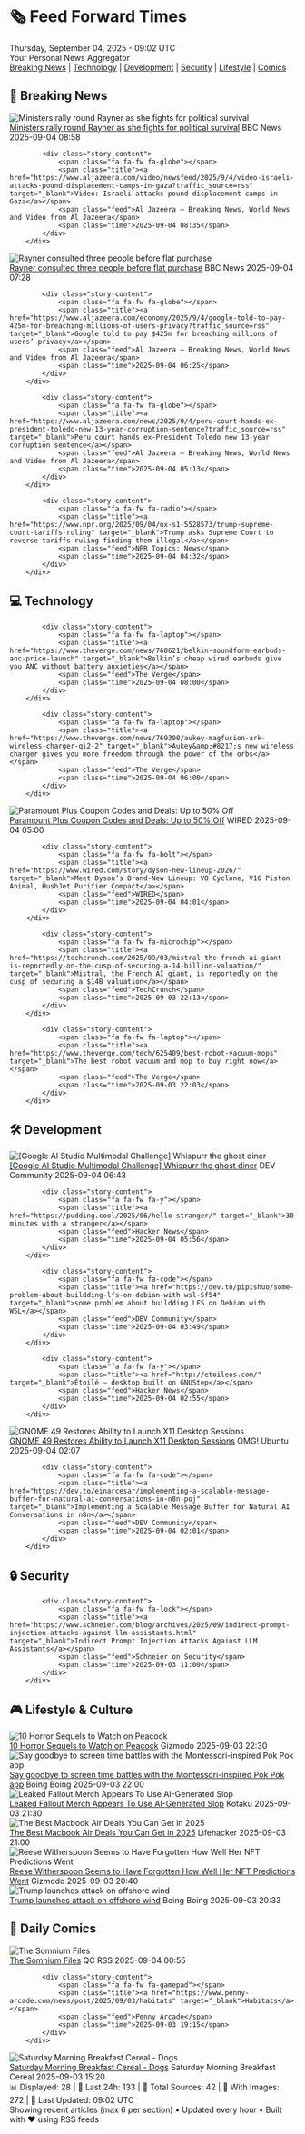 <!-- Processing 54 RSS feeds at 2025-09-04 09:02:03 UTC -->
<!-- Processing: XKCD -->
<!-- Processing: Penny Arcade -->
<!-- Processing: Garfield -->
<!-- Processing: Dilbert -->
<!-- Processing: Questionable Content -->
<!-- Processing: Girl Genius -->
<!-- Processing: CNN Top Stories -->
<!-- Processing: BBC Breaking News -->
<!-- Processing: Al Jazeera Breaking News -->
<!-- Processing: CBC News -->
<!-- Error processing https://rss.cbc.ca/lineup/topstories.xml: The read operation timed out -->
<!-- Processing: Reuters Top News -->
<!-- Processing: Reuters World News -->
<!-- Processing: Associated Press Breaking -->
<!-- Processing: ABC News Breaking -->
<!-- Processing: NBC News Breaking -->
<!-- Processing: Guardian World News -->
<!-- Processing: Sky News World -->
<!-- Processing: TechCrunch -->
<!-- Processing: Slashdot -->
<!-- Processing: Phoronix Linux News -->
<!-- Processing: OMG! Ubuntu -->
<!-- Processing: DistroWatch -->
<!-- Processing: Red Hat Blog -->
<!-- Processing: Ubuntu Blog -->
<!-- Error processing https://ubuntu.com/blog/feed: The read operation timed out -->
<!-- Processing: GitHub Blog -->
<!-- Processing: GitLab Blog -->
<!-- Processing: DZone -->
<!-- Processing: Martin Fowler -->
<!-- Processing: Lifehacker -->
<!-- Processing: Kotaku -->
<!-- Generated 2 new posts out of 30 feeds processed -->
<div class="newspaper-header">
    <h1 class="newspaper-title">🗞️ Feed Forward Times</h1>
    <div class="newspaper-date">Thursday, September 04, 2025 - 09:02 UTC</div>
    <div class="newspaper-subtitle">Your Personal News Aggregator</div>
</div>

<div class="newspaper-nav">
    <a href="#breaking">Breaking News</a> |
    <a href="#tech">Technology</a> |
    <a href="#dev">Development</a> |
    <a href="#security">Security</a> |
    <a href="#lifestyle">Lifestyle</a> |
    <a href="#webcomics">Comics</a>
</div>

<div class="news-section breaking-news" id="breaking">
<h2 class="section-header">🚨 Breaking News</h2>
<div class="stories-container">
<div class="story">
            <img src="https://ichef.bbci.co.uk/ace/standard/240/cpsprodpb/b5b1/live/70a0b090-8955-11f0-84c8-99de564f0440.jpg" alt="Ministers rally round Rayner as she fights for political survival" class="story-image" loading="lazy" onerror="this.style.display='none'">
            <div class="story-content">
                <span class="fa fa-fw fa-flag"></span>
                <span class="title"><a href="https://www.bbc.com/news/articles/cqxzj2qq1lno?at_medium=RSS&at_campaign=rss" target="_blank">Ministers rally round Rayner as she fights for political survival</a></span>
                <span class="feed">BBC News</span>
                <span class="time">2025-09-04 08:58</span>
            </div>
        </div>
<div class="story">
            
            <div class="story-content">
                <span class="fa fa-fw fa-globe"></span>
                <span class="title"><a href="https://www.aljazeera.com/video/newsfeed/2025/9/4/video-israeli-attacks-pound-displacement-camps-in-gaza?traffic_source=rss" target="_blank">Video: Israeli attacks pound displacement camps in Gaza</a></span>
                <span class="feed">Al Jazeera – Breaking News, World News and Video from Al Jazeera</span>
                <span class="time">2025-09-04 08:35</span>
            </div>
        </div>
<div class="story">
            <img src="https://ichef.bbci.co.uk/ace/standard/240/cpsprodpb/b5b1/live/70a0b090-8955-11f0-84c8-99de564f0440.jpg" alt="Rayner consulted three people before flat purchase" class="story-image" loading="lazy" onerror="this.style.display='none'">
            <div class="story-content">
                <span class="fa fa-fw fa-flag"></span>
                <span class="title"><a href="https://www.bbc.com/news/articles/cqxzj2qq1lno?at_medium=RSS&at_campaign=rss" target="_blank">Rayner consulted three people before flat purchase</a></span>
                <span class="feed">BBC News</span>
                <span class="time">2025-09-04 07:28</span>
            </div>
        </div>
<div class="story">
            
            <div class="story-content">
                <span class="fa fa-fw fa-globe"></span>
                <span class="title"><a href="https://www.aljazeera.com/economy/2025/9/4/google-told-to-pay-425m-for-breaching-millions-of-users-privacy?traffic_source=rss" target="_blank">Google told to pay $425m for breaching millions of users’ privacy</a></span>
                <span class="feed">Al Jazeera – Breaking News, World News and Video from Al Jazeera</span>
                <span class="time">2025-09-04 06:25</span>
            </div>
        </div>
<div class="story">
            
            <div class="story-content">
                <span class="fa fa-fw fa-globe"></span>
                <span class="title"><a href="https://www.aljazeera.com/news/2025/9/4/peru-court-hands-ex-president-toledo-new-13-year-corruption-sentence?traffic_source=rss" target="_blank">Peru court hands ex-President Toledo new 13-year corruption sentence</a></span>
                <span class="feed">Al Jazeera – Breaking News, World News and Video from Al Jazeera</span>
                <span class="time">2025-09-04 05:13</span>
            </div>
        </div>
<div class="story">
            
            <div class="story-content">
                <span class="fa fa-fw fa-radio"></span>
                <span class="title"><a href="https://www.npr.org/2025/09/04/nx-s1-5528573/trump-supreme-court-tariffs-ruling" target="_blank">Trump asks Supreme Court to reverse tariffs ruling finding them illegal</a></span>
                <span class="feed">NPR Topics: News</span>
                <span class="time">2025-09-04 04:32</span>
            </div>
        </div>
</div>
</div>
<div class="news-section tech-news" id="tech">
<h2 class="section-header">💻 Technology</h2>
<div class="stories-container">
<div class="story">
            
            <div class="story-content">
                <span class="fa fa-fw fa-laptop"></span>
                <span class="title"><a href="https://www.theverge.com/news/768621/belkin-soundform-earbuds-anc-price-launch" target="_blank">Belkin’s cheap wired earbuds give you ANC without battery anxieties</a></span>
                <span class="feed">The Verge</span>
                <span class="time">2025-09-04 08:00</span>
            </div>
        </div>
<div class="story">
            
            <div class="story-content">
                <span class="fa fa-fw fa-laptop"></span>
                <span class="title"><a href="https://www.theverge.com/news/769300/aukey-magfusion-ark-wireless-charger-qi2-2" target="_blank">Aukey&amp;#8217;s new wireless charger gives you more freedom through the power of the orbs</a></span>
                <span class="feed">The Verge</span>
                <span class="time">2025-09-04 06:00</span>
            </div>
        </div>
<div class="story">
            <img src="https://media.wired.com/photos/67b63b985c0507c1bb18ab66/master/pass/WIRED-Coupons-R2_14.png" alt="Paramount Plus Coupon Codes and Deals: Up to 50% Off" class="story-image" loading="lazy" onerror="this.style.display='none'">
            <div class="story-content">
                <span class="fa fa-fw fa-bolt"></span>
                <span class="title"><a href="https://www.wired.com/story/paramount-plus-coupon-code/" target="_blank">Paramount Plus Coupon Codes and Deals: Up to 50% Off</a></span>
                <span class="feed">WIRED</span>
                <span class="time">2025-09-04 05:00</span>
            </div>
        </div>
<div class="story">
            
            <div class="story-content">
                <span class="fa fa-fw fa-bolt"></span>
                <span class="title"><a href="https://www.wired.com/story/dyson-new-lineup-2026/" target="_blank">Meet Dyson’s Brand-New Lineup: V8 Cyclone, V16 Piston Animal, HushJet Purifier Compact</a></span>
                <span class="feed">WIRED</span>
                <span class="time">2025-09-04 04:01</span>
            </div>
        </div>
<div class="story">
            
            <div class="story-content">
                <span class="fa fa-fw fa-microchip"></span>
                <span class="title"><a href="https://techcrunch.com/2025/09/03/mistral-the-french-ai-giant-is-reportedly-on-the-cusp-of-securing-a-14-billion-valuation/" target="_blank">Mistral, the French AI giant, is reportedly on the cusp of securing a $14B valuation</a></span>
                <span class="feed">TechCrunch</span>
                <span class="time">2025-09-03 22:13</span>
            </div>
        </div>
<div class="story">
            
            <div class="story-content">
                <span class="fa fa-fw fa-laptop"></span>
                <span class="title"><a href="https://www.theverge.com/tech/625409/best-robot-vacuum-mops" target="_blank">The best robot vacuum and mop to buy right now</a></span>
                <span class="feed">The Verge</span>
                <span class="time">2025-09-03 22:03</span>
            </div>
        </div>
</div>
</div>
<div class="news-section dev-news" id="dev">
<h2 class="section-header">🛠️ Development</h2>
<div class="stories-container">
<div class="story">
            <img src="https://media2.dev.to/dynamic/image/width=800%2Cheight=%2Cfit=scale-down%2Cgravity=auto%2Cformat=auto/https%3A%2F%2Fdev-to-uploads.s3.amazonaws.com%2Fuploads%2Farticles%2F0xtcbdhgoj6k6dqu2uqa.gif" alt="[Google AI Studio Multimodal Challenge] Whispurr the ghost diner" class="story-image" loading="lazy" onerror="this.style.display='none'">
            <div class="story-content">
                <span class="fa fa-fw fa-code"></span>
                <span class="title"><a href="https://dev.to/cutieyunnytech/google-ai-studio-multimodal-challenge-whispurr-the-ghost-diner-2kch" target="_blank">[Google AI Studio Multimodal Challenge] Whispurr the ghost diner</a></span>
                <span class="feed">DEV Community</span>
                <span class="time">2025-09-04 06:43</span>
            </div>
        </div>
<div class="story">
            
            <div class="story-content">
                <span class="fa fa-fw fa-y"></span>
                <span class="title"><a href="https://pudding.cool/2025/06/hello-stranger/" target="_blank">30 minutes with a stranger</a></span>
                <span class="feed">Hacker News</span>
                <span class="time">2025-09-04 05:56</span>
            </div>
        </div>
<div class="story">
            
            <div class="story-content">
                <span class="fa fa-fw fa-code"></span>
                <span class="title"><a href="https://dev.to/pipishuo/some-problem-about-buildding-lfs-on-debian-with-wsl-5f54" target="_blank">some problem about buildding LFS on Debian with WSL</a></span>
                <span class="feed">DEV Community</span>
                <span class="time">2025-09-04 03:49</span>
            </div>
        </div>
<div class="story">
            
            <div class="story-content">
                <span class="fa fa-fw fa-y"></span>
                <span class="title"><a href="http://etoileos.com/" target="_blank">Étoilé – desktop built on GNUStep</a></span>
                <span class="feed">Hacker News</span>
                <span class="time">2025-09-04 02:55</span>
            </div>
        </div>
<div class="story">
            <img src="https://i0.wp.com/www.omgubuntu.co.uk/wp-content/uploads/2025/02/GNOME-48.jpg?resize=406%2C232&amp;ssl=1" alt="GNOME 49 Restores Ability to Launch X11 Desktop Sessions" class="story-image" loading="lazy" onerror="this.style.display='none'">
            <div class="story-content">
                <span class="fa fa-fw fa-ubuntu"></span>
                <span class="title"><a href="https://www.omgubuntu.co.uk/2025/09/gnome-49-reenables-x11-session-support-in-gdm" target="_blank">GNOME 49 Restores Ability to Launch X11 Desktop Sessions</a></span>
                <span class="feed">OMG! Ubuntu</span>
                <span class="time">2025-09-04 02:07</span>
            </div>
        </div>
<div class="story">
            
            <div class="story-content">
                <span class="fa fa-fw fa-code"></span>
                <span class="title"><a href="https://dev.to/einarcesar/implementing-a-scalable-message-buffer-for-natural-ai-conversations-in-n8n-poj" target="_blank">Implementing a Scalable Message Buffer for Natural AI Conversations in n8n</a></span>
                <span class="feed">DEV Community</span>
                <span class="time">2025-09-04 02:01</span>
            </div>
        </div>
</div>
</div>
<div class="news-section security-news" id="security">
<h2 class="section-header">🔒 Security</h2>
<div class="stories-container">
<div class="story">
            
            <div class="story-content">
                <span class="fa fa-fw fa-lock"></span>
                <span class="title"><a href="https://www.schneier.com/blog/archives/2025/09/indirect-prompt-injection-attacks-against-llm-assistants.html" target="_blank">Indirect Prompt Injection Attacks Against LLM Assistants</a></span>
                <span class="feed">Schneier on Security</span>
                <span class="time">2025-09-03 11:00</span>
            </div>
        </div>
</div>
</div>
<div class="news-section lifestyle-news" id="lifestyle">
<h2 class="section-header">🎮 Lifestyle & Culture</h2>
<div class="stories-container">
<div class="story">
            <img src="https://gizmodo.com/app/uploads/2025/09/artandsienna.jpg" alt="10 Horror Sequels to Watch on Peacock" class="story-image" loading="lazy" onerror="this.style.display='none'">
            <div class="story-content">
                <span class="fa fa-fw fa-computer"></span>
                <span class="title"><a href="https://gizmodo.com/10-horror-sequels-to-watch-on-peacock-2000652078" target="_blank">10 Horror Sequels to Watch on Peacock</a></span>
                <span class="feed">Gizmodo</span>
                <span class="time">2025-09-03 22:30</span>
            </div>
        </div>
<div class="story">
            <img src="https://i0.wp.com/boingboing.net/wp-content/uploads/2025/08/Pok-Pok.jpg?fit=2250%2C1500&amp;quality=60&amp;ssl=1" alt="Say goodbye to screen time battles with the Montessori-inspired Pok Pok app" class="story-image" loading="lazy" onerror="this.style.display='none'">
            <div class="story-content">
                <span class="fa fa-fw fa-arrow-right"></span>
                <span class="title"><a href="https://boingboing.net/2025/09/03/say-goodbye-to-screen-time-battles-with-the-montessori-inspired-pok-pok-app.html" target="_blank">Say goodbye to screen time battles with the Montessori-inspired Pok Pok app</a></span>
                <span class="feed">Boing Boing</span>
                <span class="time">2025-09-03 22:00</span>
            </div>
        </div>
<div class="story">
            <img src="https://kotaku.com/app/uploads/2025/09/falloutai.jpg" alt="Leaked Fallout Merch Appears To Use AI-Generated Slop" class="story-image" loading="lazy" onerror="this.style.display='none'">
            <div class="story-content">
                <span class="fa fa-fw fa-gamepad"></span>
                <span class="title"><a href="https://kotaku.com/leaked-fallout-merch-ai-art-target-hot-sauce-bethesda-2000622731" target="_blank">Leaked Fallout Merch Appears To Use AI-Generated Slop</a></span>
                <span class="feed">Kotaku</span>
                <span class="time">2025-09-03 21:30</span>
            </div>
        </div>
<div class="story">
            <img src="https://lifehacker.com/imagery/articles/01HRWJHQMADEADSWPAB7Z7G7JW/hero-image.png" alt="The Best Macbook Air Deals You Can Get in 2025" class="story-image" loading="lazy" onerror="this.style.display='none'">
            <div class="story-content">
                <span class="fa fa-fw fa-life-ring"></span>
                <span class="title"><a href="https://lifehacker.com/tech/best-macbook-air-deals?utm_medium=RSS" target="_blank">The Best Macbook Air Deals You Can Get in 2025</a></span>
                <span class="feed">Lifehacker</span>
                <span class="time">2025-09-03 21:00</span>
            </div>
        </div>
<div class="story">
            <img src="https://gizmodo.com/app/uploads/2024/03/914d7ecd1b21baf0b03440017c7e5f03.jpg" alt="Reese Witherspoon Seems to Have Forgotten How Well Her NFT Predictions Went" class="story-image" loading="lazy" onerror="this.style.display='none'">
            <div class="story-content">
                <span class="fa fa-fw fa-computer"></span>
                <span class="title"><a href="https://gizmodo.com/reese-witherspoon-seems-to-have-forgotten-how-well-her-nft-predictions-went-2000653047" target="_blank">Reese Witherspoon Seems to Have Forgotten How Well Her NFT Predictions Went</a></span>
                <span class="feed">Gizmodo</span>
                <span class="time">2025-09-03 20:40</span>
            </div>
        </div>
<div class="story">
            <img src="https://i0.wp.com/boingboing.net/wp-content/uploads/2022/04/turbine.jpeg?fit=1500%2C843&amp;quality=60&amp;ssl=1" alt="Trump launches attack on offshore wind" class="story-image" loading="lazy" onerror="this.style.display='none'">
            <div class="story-content">
                <span class="fa fa-fw fa-arrow-right"></span>
                <span class="title"><a href="https://boingboing.net/2025/09/03/trump-launches-attack-on-offshore-wind.html" target="_blank">Trump launches attack on offshore wind</a></span>
                <span class="feed">Boing Boing</span>
                <span class="time">2025-09-03 20:33</span>
            </div>
        </div>
</div>
</div>
<div class="news-section webcomics-section" id="webcomics">
<h2 class="section-header">🎨 Daily Comics</h2>
<div class="stories-container">
<div class="story">
            <img src="http://www.questionablecontent.net/comics/5650.png" alt="The Somnium Files" class="story-image" loading="lazy" onerror="this.style.display='none'">
            <div class="story-content">
                <span class="fa fa-fw fa-music"></span>
                <span class="title"><a href="http://questionablecontent.net/view.php?comic=5650" target="_blank">The Somnium Files</a></span>
                <span class="feed">QC RSS</span>
                <span class="time">2025-09-04 00:55</span>
            </div>
        </div>
<div class="story">
            
            <div class="story-content">
                <span class="fa fa-fw fa-gamepad"></span>
                <span class="title"><a href="https://www.penny-arcade.com/news/post/2025/09/03/habitats" target="_blank">Habitats</a></span>
                <span class="feed">Penny Arcade</span>
                <span class="time">2025-09-03 19:15</span>
            </div>
        </div>
<div class="story">
            <img src="https://www.smbc-comics.com/comics/1756846922-20250903 (1).png" alt="Saturday Morning Breakfast Cereal - Dogs" class="story-image" loading="lazy" onerror="this.style.display='none'">
            <div class="story-content">
                <span class="fa fa-fw fa-smile"></span>
                <span class="title"><a href="https://www.smbc-comics.com/comic/dogs-4" target="_blank">Saturday Morning Breakfast Cereal - Dogs</a></span>
                <span class="feed">Saturday Morning Breakfast Cereal</span>
                <span class="time">2025-09-03 15:20</span>
            </div>
        </div>
</div>
</div>

<div class="newspaper-footer">
    <div class="stats">
        📊 Displayed: 28 | 📅 Last 24h: 133 | 📡 Total Sources: 42 | 📸 With Images: 272 |
        🔄 Last Updated: 09:02 UTC
    </div>
    <div class="footer-note">
        Showing recent articles (max 6 per section) • Updated every hour • Built with ❤️ using RSS feeds
    </div>
</div>
